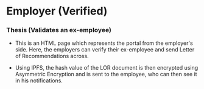 # Employer (Verified)
### Thesis (Validates an ex-employee)

- This is an HTML page which represents the portal from the employer's side. Here, the employers can verify their ex-employee and send Letter of Recommendations across.

- Using IPFS, the hash value of the LOR document is then encrypted using Asymmetric Encryption and is sent to the employee, who can then see it in his notifications.
